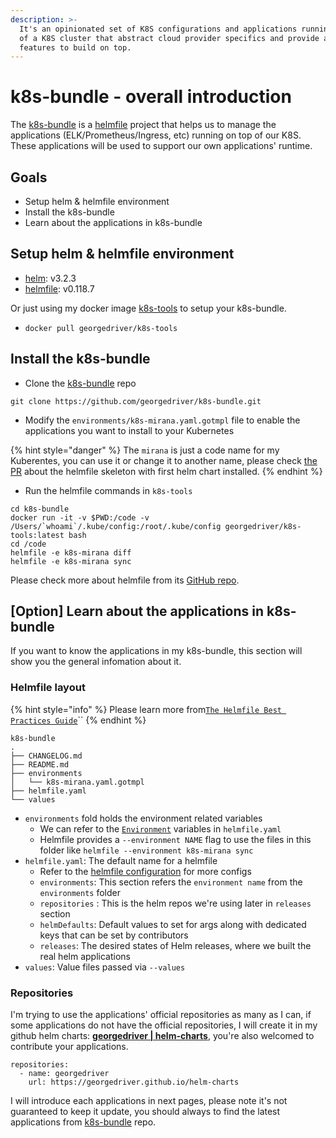 ```yaml
---
description: >-
  It's an opinionated set of K8S configurations and applications running on top
  of a K8S cluster that abstract cloud provider specifics and provide additional
  features to build on top.
---
```


# k8s-bundle - overall introduction

The [k8s-bundle](https://github.com/georgedriver/k8s-bundle) is a [helmfile](https://github.com/roboll/helmfile) project that helps us to manage the applications \(ELK/Prometheus/Ingress, etc\) running on top of our K8S. These applications will be used to support our own applications' runtime.

## Goals

* Setup helm & helmfile environment
* Install the k8s-bundle
* Learn about the applications in k8s-bundle

## Setup helm & helmfile environment

* [helm](https://github.com/helm/helm): v3.2.3
* [helmfile](https://github.com/roboll/helmfile): v0.118.7

Or just using my docker image [k8s-tools](https://github.com/georgedriver/devops-tools/tree/master/k8s-tools) to setup your k8s-bundle.

* `docker pull georgedriver/k8s-tools`

## Install the k8s-bundle

* Clone the [k8s-bundle](https://github.com/georgedriver/k8s-bundle) repo

```text
git clone https://github.com/georgedriver/k8s-bundle.git
```

* Modify the `environments/k8s-mirana.yaml.gotmpl` file to enable the applications you want to install to your Kubernetes

{% hint style="danger" %}
The `mirana` is just a code name for my Kuberentes, you can use it or change it to another name, please check [the PR](https://github.com/georgedriver/k8s-bundle/pull/1/files) about the helmfile skeleton with first helm chart installed.
{% endhint %}

* Run the helmfile commands in `k8s-tools`

```text
cd k8s-bundle
docker run -it -v $PWD:/code -v /Users/`whoami`/.kube/config:/root/.kube/config georgedriver/k8s-tools:latest bash
cd /code
helmfile -e k8s-mirana diff
helmfile -e k8s-mirana sync
```

Please check more about helmfile from its [GitHub repo](https://github.com/roboll/helmfile#cli-reference).

## \[Option\] Learn about the applications in k8s-bundle

If you want to know the applications in my k8s-bundle, this section will show you the general infomation about it.

### Helmfile layout

{% hint style="info" %}
Please learn more from[`The Helmfile Best Practices Guide`](https://github.com/roboll/helmfile/blob/master/docs/writing-helmfile.md)\`\`
{% endhint %}

```text
k8s-bundle
.
├── CHANGELOG.md
├── README.md
├── environments
│   └── k8s-mirana.yaml.gotmpl
├── helmfile.yaml
└── values
```

* `environments` fold holds the environment related variables
  * We can refer to the [`Environment`](https://github.com/roboll/helmfile#environment) variables in  `helmfile.yaml`
  * Helmfile provides a `--environment NAME` flag to use the files in this folder like `helmfile --environment k8s-mirana sync`
* `helmfile.yaml`: The default name for a helmfile
  * Refer to the [helmfile configuration](https://github.com/roboll/helmfile#configuration) for more configs
  * `environments`: This section refers the `environment name` from the `environments` folder
  * `repositories` : This is the helm repos we're using later in `releases` section
  * `helmDefaults`: Default values to set for args along with dedicated keys that can be set by contributors
  * `releases`: The desired states of Helm releases, where we built the real helm applications
* `values`: Value files passed via `--values`

### Repositories

I'm trying to use the applications' official repositories as many as I can, if some applications do not have the official repositories, I will create it in my github helm charts: [**georgedriver \| helm-charts**](https://github.com/georgedriver/helm-charts), you're also welcomed to contribute your applications.

```text
repositories:
  - name: georgedriver
    url: https://georgedriver.github.io/helm-charts
```

I will introduce each applications in next pages, please note it's not guaranteed to keep it update, you should always to find the latest applications from [k8s-bundle](https://github.com/georgedriver/k8s-bundle/blob/master/helmfile.yaml) repo.

### 

#### 

